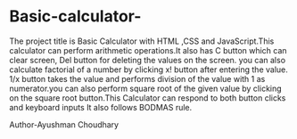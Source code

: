 # Basic-calculator-
The project title is Basic Calculator with HTML ,CSS and JavaScript.This calculator can perform arithmetic operations.It also has C button which can clear screen, Del button for deleting the values on the screen. you can also calculate factorial of a number by clicking x! button after entering the value. 1/x button takes the value and performs division of the value with 1 as numerator.you can also perform square root of the given value by clicking on the square root button.This Calculator can respond to both button clicks and keyboard inputs It also follows BODMAS rule.<br>

Author-Ayushman Choudhary
